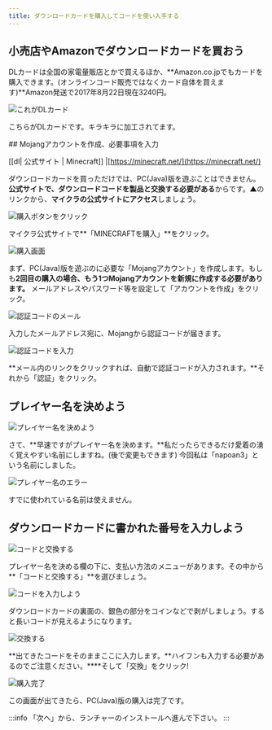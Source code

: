 ```yaml
---
title: ダウンロードカードを購入してコードを使い入手する
---
```


## 小売店やAmazonでダウンロードカードを買おう
DLカードは全国の家電量販店とかで買えるほか、**Amazon.co.jpでもカードを購入できます。(オンラインコード販売ではなくカード自体を買えます)**Amazon発送で2017年8月22日現在3240円。

![これがDLカード](https://cdn-ak.f.st-hatena.com/images/fotolife/s/sasigume/20210208/20210208110425.jpg)

こちらがDLカードです。キラキラに加工されてます。

\## Mojangアカウントを作成、必要事項を入力

[[dl| 公式サイト \| Minecraft]]
|[https://minecraft.net/](https://minecraft.net/)

ダウンロードカードを買っただけでは、PC(Java)版を遊ぶことはできません。**公式サイトで、ダウンロードコードを製品と交換する必要がある**からです。▲のリンクから、**マイクラの公式サイトにアクセス**しましょう。

![購入ボタンをクリック](https://cdn-ak.f.st-hatena.com/images/fotolife/s/sasigume/20210208/20210208113900.png)

マイクラ公式サイトで**「MINECRAFTを購入」**をクリック。

![購入画面](https://cdn-ak.f.st-hatena.com/images/fotolife/s/sasigume/20210208/20210208113904.png)

まず、PC(Java)版を遊ぶのに必要な「Mojangアカウント」を作成します。もしも**2回目の購入の場合、もう1つMojangアカウントを新規に作成する必要があります。** メールアドレスやパスワード等を設定して「アカウントを作成」をクリック。

![認証コードのメール](https://cdn-ak.f.st-hatena.com/images/fotolife/s/sasigume/20210208/20210208113910.png)

入力したメールアドレス宛に、Mojangから認証コードが届きます。

![認証コードを入力](https://cdn-ak.f.st-hatena.com/images/fotolife/s/sasigume/20210208/20210208113913.png)

**メール内のリンクをクリックすれば、自動で認証コードが入力されます。**それから「認証」をクリック。

## プレイヤー名を決めよう

![プレイヤー名を決めよう](https://cdn-ak.f.st-hatena.com/images/fotolife/s/sasigume/20210208/20210208105737.jpg)

さて、**早速ですがプレイヤー名を決めます。**私だったらできるだけ愛着の湧く覚えやすい名前にしますね。(後で変更もできます) 今回私は「napoan3」という名前にしました。

![プレイヤー名のエラー](https://cdn-ak.f.st-hatena.com/images/fotolife/s/sasigume/20210208/20210208113917.png)

すでに使われている名前は使えません。

## ダウンロードカードに書かれた番号を入力しよう

![コードと交換する](https://cdn-ak.f.st-hatena.com/images/fotolife/s/sasigume/20210208/20210208102245.png)

プレイヤー名を決める欄の下に、支払い方法のメニューがあります。その中から**「コードと交換する」**を選びましょう。

![コードを入力しよう](https://cdn-ak.f.st-hatena.com/images/fotolife/s/sasigume/20210208/20210208110430.jpg)

ダウンロードカードの裏面の、銀色の部分をコインなどで剥がしましょう。すると長いコードが見えるようになります。

![交換する](https://cdn-ak.f.st-hatena.com/images/fotolife/s/sasigume/20210208/20210208105821.jpg)

**出てきたコードをそのままここに入力します。**ハイフンも入力する必要があるのでご注意ください。****そして「交換」をクリック!

![購入完了](https://cdn-ak.f.st-hatena.com/images/fotolife/s/sasigume/20210208/20210208114146.jpg)

この画面が出てきたら、PC(Java)版の購入は完了です。

:::info
「次へ」から、ランチャーのインストールへ進んで下さい。
:::
